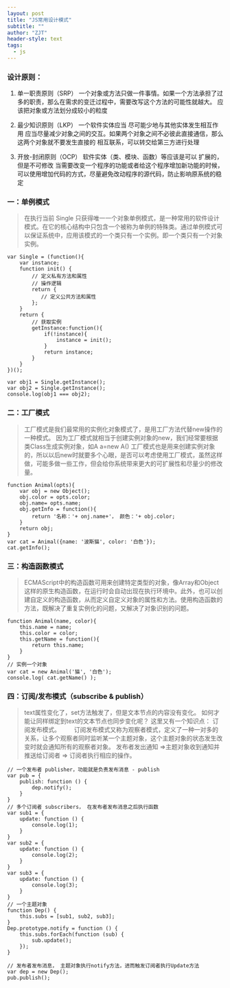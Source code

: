 ```yaml
---
layout: post
title: "JS常用设计模式"
subtitle: ""
author: "ZJT"
header-style: text
tags:
  - js
---
```


### 设计原则：

1. 单一职责原则（SRP）
一个对象或方法只做一件事情。如果一个方法承担了过多的职责，那么在需求的变迁过程中，需要改写这个方法的可能性就越大。
应该把对象或方法划分成较小的粒度

2. 最少知识原则（LKP）
一个软件实体应当 尽可能少地与其他实体发生相互作用 
应当尽量减少对象之间的交互。如果两个对象之间不必彼此直接通信，那么这两个对象就不要发生直接的 相互联系，可以转交给第三方进行处理

3. 开放-封闭原则（OCP）
软件实体（类、模块、函数）等应该是可以 扩展的，但是不可修改
当需要改变一个程序的功能或者给这个程序增加新功能的时候，可以使用增加代码的方式，尽量避免改动程序的源代码，防止影响原系统的稳定

### 一：单例模式

> 在执行当前 Single 只获得唯一一个对象单例模式，是一种常用的软件设计模式。在它的核心结构中只包含一个被称为单例的特殊类。通过单例模式可以保证系统中，应用该模式的一个类只有一个实例。即一个类只有一个对象实例。

```
var Single = (function(){
    var instance;
    function init() {
        // 定义私有方法和属性
        // 操作逻辑
        return {
           // 定义公共方法和属性
        };
    }
    return {
        // 获取实例
        getInstance:function(){
            if(!instance){
                instance = init();
            }
            return instance;
        }
    }
})();

var obj1 = Single.getInstance();
var obj2 = Single.getInstance();
console.log(obj1 === obj2);
```

### 二：工厂模式

>工厂模式是我们最常用的实例化对象模式了，是用工厂方法代替new操作的一种模式。
>因为工厂模式就相当于创建实例对象的new，我们经常要根据类Class生成实例对象，如A a=new A() 工厂模式也是用来创建实例对象的，所以以后new时就要多个心眼，是否可以考虑使用工厂模式，虽然这样做，可能多做一些工作，但会给你系统带来更大的可扩展性和尽量少的修改量。

```
function Animal(opts){
    var obj = new Object();
    obj.color = opts.color;
    obj.name= opts.name;
    obj.getInfo = function(){
        return '名称：'+ onj.name+'， 颜色：'+ obj.color;
    }
    return obj;
}
var cat = Animal({name: '波斯猫', color: '白色'});
cat.getInfo();
```

### 三：构造函数模式

>  ECMAScript中的构造函数可用来创建特定类型的对象，像Array和Object这样的原生构造函数，在运行时会自动出现在执行环境中。此外，也可以创建自定义的构造函数，从而定义自定义对象的属性和方法。使用构造函数的方法，既解决了重复实例化的问题，又解决了对象识别的问题。

```
function Animal(name, color){
    this.name = name;
    this.color = color;
    this.getName = function(){
        return this.name;
    }
}
// 实例一个对象
var cat = new Animal('猫', '白色');
console.log( cat.getName() );
```

### 四：订阅/发布模式（subscribe & publish）

> text属性变化了，set方法触发了，但是文本节点的内容没有变化。 如何才能让同样绑定到text的文本节点也同步变化呢？ 这里又有一个知识点： 订阅发布模式。
　　订阅发布模式又称为观察者模式，定义了一种一对多的关系，让多个观察者同时监听某一个主题对象，这个主题对象的状态发生改变时就会通知所有的观察者对象。
发布者发出通知 =>主题对象收到通知并推送给订阅者 => 订阅者执行相应的操作。

```
// 一个发布者 publisher，功能就是负责发布消息 - publish
var pub = {
    publish: function () {
        dep.notify();
    }
}
// 多个订阅者 subscribers， 在发布者发布消息之后执行函数
var sub1 = { 
    update: function () {
        console.log(1);
    }
}
var sub2 = { 
    update: function () {
        console.log(2);
    }
}
var sub3 = { 
    update: function () {
        console.log(3);
    }
}
// 一个主题对象
function Dep() {
    this.subs = [sub1, sub2, sub3];
}
Dep.prototype.notify = function () {
    this.subs.forEach(function (sub) {
        sub.update();
    });
}

// 发布者发布消息， 主题对象执行notify方法，进而触发订阅者执行Update方法
var dep = new Dep();
pub.publish();
```











